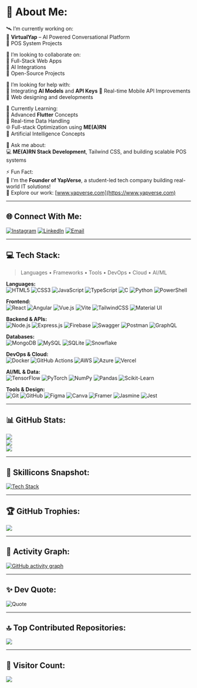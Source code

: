 # 💫 About Me:
🛰️ I’m currently working on:  
🚀 **VirtualYap** – AI Powered Conversational Platform  
🛒 POS System Projects

👯 I’m looking to collaborate on:  
🔹 Full-Stack Web Apps  
🔹 AI Integrations  
🔹 Open-Source Projects

🤝 I’m looking for help with:  
🔸 Integrating **AI Models** and **API Keys**
🔸 Real-time Mobile API Improvements
🔸 Web designing and developments

🌱 Currently Learning:  
📲 Advanced **Flutter** Concepts  
📡 Real-time Data Handling  
🌐 Full-stack Optimization using **ME(A)RN**  
🧠 Artificial Intelligence Concepts

💬 Ask me about:  
💻 **ME(A)RN Stack Development**, Tailwind CSS, and building scalable POS systems

⚡ Fun Fact:  
🎯 I'm the **Founder of YapVerse**, a student-led tech company building real-world IT solutions!  
🔗 Explore our work: [www.yapverse.com](https://www.yapverse.com)

---

## 🌐 Connect With Me:
[![Instagram](https://img.shields.io/badge/Instagram-%23E4405F.svg?logo=Instagram&logoColor=white)](https://instagram.com/winsonaravinthraj)
[![LinkedIn](https://img.shields.io/badge/LinkedIn-%230077B5.svg?logo=linkedin&logoColor=white)](https://linkedin.com/in/winsonaravinthraj)
[![Email](https://img.shields.io/badge/Email-D14836?logo=gmail&logoColor=white)](mailto:techwinson2025@gmail.com)

---

## 💻 Tech Stack:
> Languages • Frameworks • Tools • DevOps • Cloud • AI/ML

**Languages:**  
![HTML5](https://img.shields.io/badge/html5-%23E34F26.svg?style=for-the-badge&logo=html5&logoColor=white)
![CSS3](https://img.shields.io/badge/css3-%231572B6.svg?style=for-the-badge&logo=css3&logoColor=white)
![JavaScript](https://img.shields.io/badge/javascript-%23323330.svg?style=for-the-badge&logo=javascript&logoColor=%23F7DF1E)
![TypeScript](https://img.shields.io/badge/typescript-%23007ACC.svg?style=for-the-badge&logo=typescript&logoColor=white)
![C](https://img.shields.io/badge/c-%2300599C.svg?style=for-the-badge&logo=c&logoColor=white)
![Python](https://img.shields.io/badge/python-3670A0?style=for-the-badge&logo=python&logoColor=ffdd54)
![PowerShell](https://img.shields.io/badge/PowerShell-%235391FE.svg?style=for-the-badge&logo=powershell&logoColor=white)

**Frontend:**  
![React](https://img.shields.io/badge/react-%2320232a.svg?style=for-the-badge&logo=react&logoColor=%2361DAFB)
![Angular](https://img.shields.io/badge/angular-%23DD0031.svg?style=for-the-badge&logo=angular&logoColor=white)
![Vue.js](https://img.shields.io/badge/vue.js-%2335495e.svg?style=for-the-badge&logo=vuedotjs&logoColor=%234FC08D)
![Vite](https://img.shields.io/badge/vite-%23646CFF.svg?style=for-the-badge&logo=vite&logoColor=white)
![TailwindCSS](https://img.shields.io/badge/tailwindcss-%2338B2AC.svg?style=for-the-badge&logo=tailwind-css&logoColor=white)
![Material UI](https://img.shields.io/badge/MUI-%230081CB.svg?style=for-the-badge&logo=mui&logoColor=white)

**Backend & APIs:**  
![Node.js](https://img.shields.io/badge/node.js-%23339933.svg?style=for-the-badge&logo=node.js&logoColor=white)
![Express.js](https://img.shields.io/badge/express.js-%23404d59.svg?style=for-the-badge&logo=express&logoColor=%2361DAFB)
![Firebase](https://img.shields.io/badge/firebase-%23039BE5.svg?style=for-the-badge&logo=firebase)
![Swagger](https://img.shields.io/badge/swagger-%2385EA2D.svg?style=for-the-badge&logo=swagger&logoColor=black)
![Postman](https://img.shields.io/badge/Postman-FF6C37?style=for-the-badge&logo=postman&logoColor=white)
![GraphQL](https://img.shields.io/badge/graphql-E10098?style=for-the-badge&logo=graphql&logoColor=white)

**Databases:**  
![MongoDB](https://img.shields.io/badge/MongoDB-%234ea94b.svg?style=for-the-badge&logo=mongodb&logoColor=white)
![MySQL](https://img.shields.io/badge/mysql-4479A1.svg?style=for-the-badge&logo=mysql&logoColor=white)
![SQLite](https://img.shields.io/badge/sqlite-%2307405e.svg?style=for-the-badge&logo=sqlite&logoColor=white)
![Snowflake](https://img.shields.io/badge/snowflake-%2329B5E8.svg?style=for-the-badge&logo=snowflake&logoColor=white)

**DevOps & Cloud:**  
![Docker](https://img.shields.io/badge/docker-%230db7ed.svg?style=for-the-badge&logo=docker&logoColor=white)
![GitHub Actions](https://img.shields.io/badge/github%20actions-%232671E5.svg?style=for-the-badge&logo=githubactions&logoColor=white)
![AWS](https://img.shields.io/badge/AWS-%23FF9900.svg?style=for-the-badge&logo=amazon-aws&logoColor=white)
![Azure](https://img.shields.io/badge/azure-%230072C6.svg?style=for-the-badge&logo=microsoftazure&logoColor=white)
![Vercel](https://img.shields.io/badge/vercel-%23000000.svg?style=for-the-badge&logo=vercel&logoColor=white)

**AI/ML & Data:**  
![TensorFlow](https://img.shields.io/badge/TensorFlow-%23FF6F00.svg?style=for-the-badge&logo=tensorflow&logoColor=white)
![PyTorch](https://img.shields.io/badge/PyTorch-%23EE4C2C.svg?style=for-the-badge&logo=PyTorch&logoColor=white)
![NumPy](https://img.shields.io/badge/numpy-%23013243.svg?style=for-the-badge&logo=numpy&logoColor=white)
![Pandas](https://img.shields.io/badge/pandas-%23150458.svg?style=for-the-badge&logo=pandas&logoColor=white)
![Scikit-Learn](https://img.shields.io/badge/scikit--learn-%23F7931E.svg?style=for-the-badge&logo=scikit-learn&logoColor=white)

**Tools & Design:**  
![Git](https://img.shields.io/badge/git-%23F05033.svg?style=for-the-badge&logo=git&logoColor=white)
![GitHub](https://img.shields.io/badge/github-%23121011.svg?style=for-the-badge&logo=github&logoColor=white)
![Figma](https://img.shields.io/badge/figma-%23F24E1E.svg?style=for-the-badge&logo=figma&logoColor=white)
![Canva](https://img.shields.io/badge/Canva-%2300C4CC.svg?style=for-the-badge&logo=Canva&logoColor=white)
![Framer](https://img.shields.io/badge/Framer-black?style=for-the-badge&logo=framer&logoColor=blue)
![Jasmine](https://img.shields.io/badge/jasmine-%238A4182.svg?style=for-the-badge&logo=jasmine&logoColor=white)
![Jest](https://img.shields.io/badge/jest-%23C21325.svg?style=for-the-badge&logo=jest&logoColor=white)

---

## 📊 GitHub Stats:
![](https://github-readme-stats.vercel.app/api?username=techwinson&theme=dark&hide_border=false&include_all_commits=true&count_private=true)  
![](https://nirzak-streak-stats.vercel.app/?user=techwinson&theme=dark&hide_border=false)  
![](https://github-readme-stats.vercel.app/api/top-langs/?username=techwinson&theme=dark&hide_border=false&layout=compact)

---

## 🧠 Skillicons Snapshot:
[![Tech Stack](https://skillicons.dev/icons?i=react,vue,ts,js,html,css,nodejs,express,python,git,mysql,mongodb,aws,azure)](https://skillicons.dev)

---

## 🏆 GitHub Trophies:
![](https://github-profile-trophy.vercel.app/?username=techwinson&theme=radical&no-frame=false&no-bg=true&margin-w=4)

---

## 🧩 Activity Graph:
[![GitHub activity graph](https://github-readme-activity-graph.vercel.app/graph?username=techwinson&theme=github-compact)](https://github.com/Ashutosh00710/github-readme-activity-graph)

---

## ✨ Dev Quote:
![Quote](https://quotes-github-readme.vercel.app/api?type=horizontal&theme=dark)

---

## 🔝 Top Contributed Repositories:
![](https://github-contributor-stats.vercel.app/api?username=techwinson&limit=5&theme=dark&combine_all_yearly_contributions=true)

---

## 👀 Visitor Count:
[![](https://visitcount.itsvg.in/api?id=techwinson&icon=0&color=0)](https://visitcount.itsvg.in)

